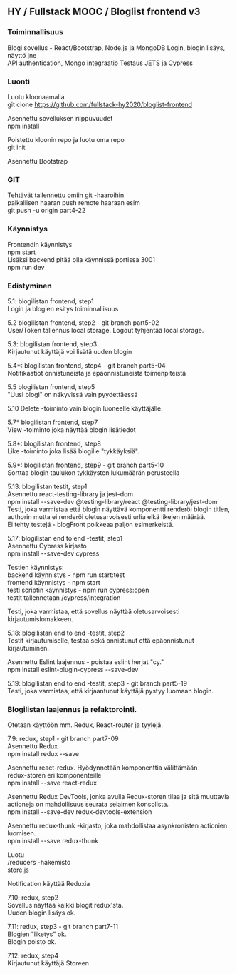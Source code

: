 
## HY / Fullstack MOOC / Bloglist frontend v3

### Toiminnallisuus  

Blogi sovellus - React/Bootstrap, Node.js ja MongoDB 
Login, blogin lisäys, näyttö jne  
API authentication, Mongo integraatio
Testaus JETS ja Cypress
 

### Luonti  

Luotu kloonaamalla  
git clone https://github.com/fullstack-hy2020/bloglist-frontend  

Asennettu sovelluksen riippuvuudet  
npm install  

Poistettu kloonin repo ja luotu oma repo  
git init  

Asennettu Bootstrap  

### GIT

Tehtävät tallennettu omiin git -haaroihin  
paikallisen haaran push remote haaraan esim  
git push -u origin part4-22  

### Käynnistys  
Frontendin käynnistys  
npm start  
Lisäksi backend pitää olla käynnissä portissa 3001  
npm run dev  

### Edistyminen

5.1: blogilistan frontend, step1  
Login ja blogien esitys toiminnallisuus  

5.2 blogilistan frontend, step2 - git branch part5-02  
User/Token tallennus local storage. Logout tyhjentää local storage.  

5.3: blogilistan frontend, step3  
Kirjautunut käyttäjä voi lisätä uuden blogin  

5.4*: blogilistan frontend, step4  - git branch part5-04  
Notifikaatiot onnistuneista ja epäonnistuneista toimenpiteistä  

5.5 blogilistan frontend, step5  
"Uusi blogi" on näkyvissä vain pyydettäessä  

5.10
Delete -toiminto vain blogin luoneelle käyttäjälle.  

5.7* blogilistan frontend, step7  
View -toiminto joka näyttää blogin lisätiedot  

5.8*: blogilistan frontend, step8  
Like -toiminto joka lisää blogille "tykkäyksiä".  

5.9*: blogilistan frontend, step9  - git branch part5-10  
Sorttaa blogin taulukon tykkäysten lukumäärän perusteella   

5.13: blogilistan testit, step1  
Asennettu react-testing-library ja jest-dom  
npm install --save-dev @testing-library/react @testing-library/jest-dom  
Testi, joka varmistaa että blogin näyttävä komponentti renderöi blogin titlen,  
authorin mutta ei renderöi oletusarvoisesti urlia eikä likejen määrää.  
Ei tehty testejä - blogFront poikkeaa paljon esimerkeistä.   

5.17: blogilistan end to end -testit, step1  
Asennettu Cybress kirjasto  
npm install --save-dev cypress  

Testien käynnistys:  
backend käynnistys - npm run start:test  
frontend käynnistys - npm start   
testi scriptin käynnistys - npm run cypress:open  
testit tallennetaan /cypress/integration

Testi, joka varmistaa, että sovellus näyttää oletusarvoisesti kirjautumislomakkeen.  

5.18: blogilistan end to end -testit, step2  
Testit kirjautumiselle, testaa sekä onnistunut että epäonnistunut kirjautuminen.  

Asennettu Eslint laajennus - poistaa eslint herjat "cy."  
npm install eslint-plugin-cypress --save-dev  

5.19: blogilistan end to end -testit, step3  - git branch part5-19  
Testi, joka varmistaa, että kirjaantunut käyttäjä pystyy luomaan blogin.  


### Blogilistan laajennus ja refaktorointi.  
Otetaan käyttöön mm. Redux, React-router ja tyylejä.  

7.9: redux, step1  - git branch part7-09  
Asennettu Redux  
npm install redux --save  

Asennettu react-redux. Hyödynnetään <Provider /> komponenttia välittämään  
redux-storen eri komponenteille  
npm install --save react-redux  

Asennettu Redux DevTools, jonka avulla Redux-storen tilaa ja sitä muuttavia  
actioneja on mahdollisuus seurata selaimen konsolista.  
npm install --save-dev redux-devtools-extension  

Asennettu redux-thunk -kirjasto, joka mahdollistaa asynkronisten actionien luomisen.  
npm install --save redux-thunk  

Luotu  
/reducers -hakemisto  
store.js 

Notification käyttää Reduxia  

7.10: redux, step2  
Sovellus näyttää kaikki blogit redux'sta.  
Uuden blogin lisäys ok.    

7.11: redux, step3  - git branch part7-11  
Blogien "liketys" ok.  
Blogin poisto ok.  

7.12: redux, step4  
Kirjautunut käyttäjä Storeen  






